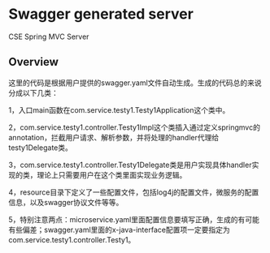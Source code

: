 # Swagger generated server

CSE Spring MVC Server


## Overview
这里的代码是根据用户提供的swagger.yaml文件自动生成。生成的代码总的来说分成以下几类：

1，入口main函数在com.service.testy1.Testy1Application这个类中。

2，com.service.testy1.controller.Testy1Impl这个类插入通过定义springmvc的annotation，拦截用户请求、解析参数，并将处理的handler代理给testy1Delegate类。

3，com.service.testy1.controller.Testy1Delegate类是用户实现具体handler实现的类，理论上只需要用户在这个类里面实现业务逻辑。


4，resource目录下定义了一些配置文件，包括log4j的配置文件，微服务的配置信息，以及swagger协议文件等等。

5，特别注意两点：microservice.yaml里面配置信息要填写正确，生成的有可能有些偏差；swagger.yaml里面的x-java-interface配置项一定要指定为com.service.testy1.controller.Testy1。
